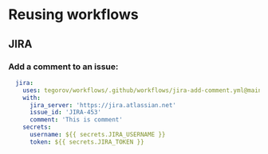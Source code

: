 # Reusing workflows

## JIRA

### Add a comment to an issue:

```yaml
  jira:
    uses: tegorov/workflows/.github/workflows/jira-add-comment.yml@main
    with:
      jira_server: 'https://jira.atlassian.net'
      issue_id: 'JIRA-453'
      comment: 'This is comment'
    secrets:
      username: ${{ secrets.JIRA_USERNAME }}
      token: ${{ secrets.JIRA_TOKEN }}
```
